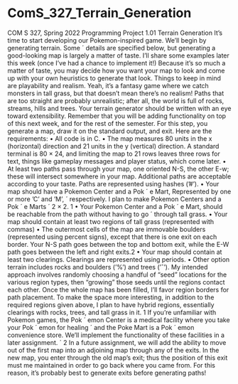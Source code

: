 # ComS_327_Terrain_Generation

COM S 327, Spring 2022
Programming Project 1.01
Terrain Generation
It’s time to start developing our Pokemon-inspired game. We’ll begin by generating terrain. Some ´
details are specified below, but generating a good-looking map is largely a matter of taste. I’ll share some
examples later this week (once I’ve had a chance to implement it!)
Because it’s so much a matter of taste, you may decide how you want your map to look and come up
with your own heuristics to generate that look. Things to keep in mind are playability and realism. Yeah,
it’s a fantasy game where we catch monsters in tall grass, but that doesn’t mean there’s no realism! Paths
that are too straight are probably unrealistic; after all, the world is full of rocks, streams, hills and trees.
Your terrain generator should be written with an eye toward extensibility. Remember that you will be
adding functionality on top of this next week, and for the rest of the semester. For this step, you generate a
map, draw it on the standard output, and exit. Here are the requirements:
• All code is in C.
• The map measures 80 units in the x (horizontal) direction and 21 units in the y (vertical) direction. A
standard terminal is 80 × 24, and limiting the map to 21 rows leaves three rows for text, things like
gameplay messages and player status, which come later.
• At least two paths pass through your map, one oriented N-S, the other E-w; these will intersect somewhere in your map. Additional paths are acceptable according to your taste. Paths are represented
using hashes (’#’).
• Your map should have a Pokemon Center and a Pok ´ e Mart, Represented by one or more ’C’ and ’M’, ´
respectively. I plan to make Pokemon Centers and a Pok ´ e Marts ´ 2 × 2.
1
• Your Pokemon Center and a Pok ´ e Mart, should be reachable from the path without having to go ´
through tall grass.
• Your map should contain at least two regions of tall grass (represented with commas)
• The outermost cells of the map are immovable boulders (represented using percent signs), except that
there is one exit on each border. Your N-S path goes between the top and bottom exit, while the E-W
path goes between the left and right exits.2
• Your map should contain at least two clearings. Clearings are represented using periods.
• Other option terrain includes rocks and boulders (’%’) and trees (’ˆ’).
My intended approach involves randomly choosing a handful of “seed” locations for the various region
types, then “growing” those seeds until the regions contact each other. Once the whole map has been filled,
I’ll favor region borders for path placement. To make the space more interesting, in addition to the required
regions given above, I plan to have hybrid regions, essentially clearings with rocks, trees, and tall grass in it.
1
If you’re unfamiliar with Pokemon games, the Pok ´ emon Center is a medical facility where you take your Pok ´ emon for healing ´
and the Poke Mart is a Pok ´ emon convenience store. We’ll implement the functionality of these facilities in a later assignment. ´
2
In a future assignment, we will add the ability to move out of the first map into an adjoining map through any of the exits. In
the new map, you enter through the old map’s exit; thus the position of this exit must me maintained in order to go back where you
came from. For this reason, it’s probably best to generate exits before generating paths!
